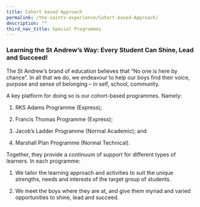 ```yaml
---
title: Cohort based Approach
permalink: /the-saints-experience/Cohort-based-Approach/
description: ""
third_nav_title: Special Programmes
---
```

### Learning the St Andrew’s Way: Every Student Can Shine, Lead and Succeed!  

  

The St Andrew’s brand of education believes that “No one is here by chance”. In all that we do, we endeavour to help our boys find their voice, purpose and sense of belonging – in self, school, community.  

  

A key platform for doing so is our cohort-based programmes. Namely:

1) RKS Adams Programme (Express);

2) Francis Thomas Programme (Express);

3) Jacob’s Ladder Programme (Normal Academic); and

4) Marshall Plan Programme (Normal Technical). 

  

Together, they provide a continuum of support for different types of learners. In each programme:

1) We tailor the learning approach and activities to suit the unique strengths, needs and interests of the target group of students. 

2) We meet the boys where they are at, and give them myriad and varied opportunities to shine, lead and succeed.